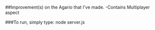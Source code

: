 ##Improvement(s) on the Agario that I've made.
-Contains Multiplayer aspect

###To run, simply type: node server.js